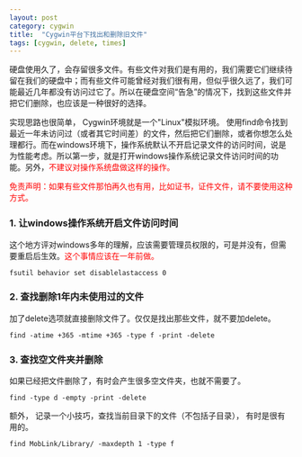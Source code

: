 ```yaml
---
layout: post
category: cygwin
title:  "Cygwin平台下找出和删除旧文件"
tags: [cygwin, delete, times]
---
```


硬盘使用久了，会存留很多文件。有些文件对我们是有用的，我们需要它们继续待留在我们的硬盘中；而有些文件可能曾经对我们很有用，但似乎很久远了，我们可能最近几年都没有访问过它了。所以在硬盘空间“告急”的情况下，找到这些文件并把它们删除，也应该是一种很好的选择。

<!-- more -->

实现思路也很简单， Cygwin环境就是一个"Linux"模拟环境。 使用find命令找到最近一年未访问过（或者其它时间差）的文件，然后把它们删除，或者你想怎么处理都行。而在windows环境下，操作系统默认不开启记录文件的访问时间，说是为性能考虑。所以第一步，就是打开windows操作系统记录文件访问时间的功能。另外，<font color="red">不建议对操作系统盘做这样的操作。</font>

<p><font color="red">免责声明：如果有些文件那怕再久也有用，比如证书，证件文件，请不要使用这种方式。</font></p>


### 1. 让windows操作系统开启文件访问时间

这个地方评对windows多年的理解，应该需要管理员权限的，可是并没有，但需要重启后生效。<font color="red">这个事情应该在一年前做。</font>

```
fsutil behavior set disablelastaccess 0
```


### 2. 查找删除1年内未使用过的文件

加了delete选项就直接删除文件了。仅仅是找出那些文件，就不要加delete。

```
find -atime +365 -mtime +365 -type f -print -delete
```


### 3. 查找空文件夹并删除

如果已经把文件删除了，有时会产生很多空文件夹，也就不需要了。

```
find -type d -empty -print -delete
```

额外， 记录一个小技巧，查找当前目录下的文件（不包括子目录）， 有时是很有用的。

```
find MobLink/Library/ -maxdepth 1 -type f
```